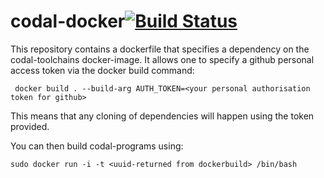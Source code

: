 # codal-docker[![Build Status](https://travis-ci.org/LabAixBidouille-STM32/codal-docker.svg?branch=master)](https://travis-ci.org/LabAixBidouille-STM32/codal-docker)

This repository contains a dockerfile that specifies a dependency on the codal-toolchains docker-image. It allows one to specify a github personal access token via the docker build command:

```
 docker build . --build-arg AUTH_TOKEN=<your personal authorisation token for github>
```

This means that any cloning of dependencies will happen using the token provided.

You can then build codal-programs using:

```
sudo docker run -i -t <uuid-returned from dockerbuild> /bin/bash
```
